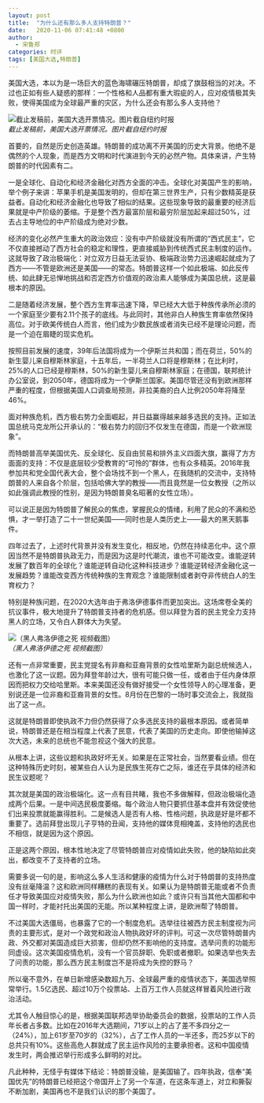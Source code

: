 ```yaml
---
layout: post
title:  "为什么还有那么多人支持特朗普？"
date:   2020-11-06 07:41:48 +0800
author: 
  - 宋鲁郑
categories: 时评
tags: [美国大选,特朗普]
---
```

美国大选，本以为是一场巨大的蓝色海啸碾压特朗普，却成了旗鼓相当的对决。不过也正如有些人疑惑的那样：一个性格和人品都有重大瑕疵的人，应对疫情极其失败，使得美国成为全球最严重的灾区，为什么还会有那么多人支持他？

![截止发稿前，美国大选开票情况。图片截自纽约时报]({{site.url}}/assets/images/20201106162006863.png)  
*截止发稿前，美国大选开票情况。图片截自纽约时报*

首要的，自然是历史创造英雄。特朗普的成功离不开美国的历史大背景。他绝不是偶然的个人现象，而是西方文明和时代演进到今天的必然产物。具体来讲，产生特朗普的时代因素有二。

一是全球化、自动化和经济金融化对西方全面的冲击。全球化对美国产生的影响，举个例子来讲：苹果手机是美国发明的，但却在第三世界生产，只有少数精英是获益者。自动化和经济金融化也导致了相似的结果。这些现象导致的最重要的经济后果就是中产阶级的萎缩。于是整个西方最富阶层和最穷阶层加起来超过50%，过去占主导地位的中产阶级成为绝对少数。

经济的变化必然产生重大的政治效应：没有中产阶级就没有所谓的“西式民主”，它不仅直接撼动了西方社会的稳定和理性，更直接威胁到传统西式民主制度的运作。这就导致了政治极端化：对立双方日益无法妥协、极端政治势力迅速崛起就成为了西方——不管是欧洲还是美国——的常态。特朗普这样一个如此极端、如此反传统、如此肆无忌惮地挑战和否定西方价值观的政治素人能够成为美国总统，这是最根本的原因。

二是随着经济发展，整个西方生育率迅速下降，早已经大大低于种族传承所必须的一个家庭至少要有2.11个孩子的底线。与此同时，其他非白人种族生育率依然保持高位。对于欧美传统白人而言，他们成为少数民族或者消失已经不是理论问题，而是一个迫在眉睫的现实危机。

按照目前发展的速度，39年后法国将成为一个伊斯兰共和国；而在荷兰，50%的新生婴儿来自穆斯林家庭，十五年后，一半荷兰人口将是穆斯林；在比利时，25%的人口已经是穆斯林，50%的新生婴儿来自穆斯林家庭；在德国，联邦统计办公室说，到2050年，德国将成为一个伊斯兰国家。美国尽管还没有到欧洲那样严重的程度，但根据美国人口调查局预测，非拉美裔的白人比例2050年将降至46%。

面对种族危机，西方极右势力全面崛起，并日益赢得越来越多选民的支持。正如法国总统马克龙所公开承认的：“极右势力的回归不仅发生在德国，而是一个欧洲现象”。

而特朗普高举美国优先、反全球化、反自由贸易和排外主义四面大旗，赢得了方方面面的支持：不仅是底层较少受教育的“可怜的”群体，也有众多精英。2016年我参加共和党全国代表大会，整个会场找不到一个黑人，在我随机的交流中，支持特朗普的人来自各个阶层，包括哈佛大学的教授——而且竟然是一位女教授（之所以如此强调此教授的性别，是因为特朗普臭名昭著的女性立场）。

可以说正是因为特朗普了解民众的焦虑，掌握民众的情绪，利用了民众的不满和恐惧，才一举打造了二十一世纪美国——同时也是人类历史上——最大的黑天鹅事件。

四年过去了，上述时代背景并没有发生变化，相反地，仍然在持续恶化中。这个原因当然不是特朗普执政无力，而是因为这是时代潮流，谁也不可能改变。谁能逆转发展了数百年的全球化？谁能逆转自动化这种科技进步？谁能逆转经济金融化这一发展趋势？谁能改变西方传统种族的生育观念？谁能限制或者剥夺非传统白人的生育权力？

特别是种族问题，在2020大选年由于弗洛伊德事件而更加突出。这场席卷全美的抗议事件，极大地提升了特朗普支持者的危机感。但以拜登为首的民主党全力支持黑人的立场，又令白人群体大为失望。

![（黑人弗洛伊德之死 视频截图）]({{site.url}}/assets/images/20201106140944329.jpg)  
*（黑人弗洛伊德之死 视频截图）*

还有一点非常重要，民主党提名有非裔和亚裔背景的女性哈里斯为副总统候选人，也激化了这一议题。因为拜登年龄过大，很有可能只做一任，或者由于任内身体原因而把权力交给哈里斯。本来美国还没有做好接受一个女性领导人的心理准备，更别说还是一位非裔和亚裔背景的女性。8月份在巴黎的一场时事交流会上，我就指出了这一点。

这就是特朗普即使执政不力但仍然获得了众多选民支持的最根本原因。或者简单说，特朗普还是在相当程度上代表了民意，代表了美国的历史走向。即使他输掉这次大选，未来的总统也不能忽视这个强大的民意。

从根本上讲，这些议题和执政好坏无关。如果是在正常社会，当然要看业绩。但在这种特殊历史时刻，被某些白人认为是民族生死存亡之际，谁还在乎具体的经济和民生议题呢？

其次就是美国的政治极端化。这一点有目共睹，我也不多做解释，但政治极端化造成两个后果。一是中间选民极度萎缩。每个政治人物只要抓住基本盘并有效促使他们出来投票就能赢得胜利。二是候选人是否有人格、性格问题，执政是好是坏都不重要了。选前拜登出现儿子亨特的丑闻，支持他的媒体竞相掩盖，支持他的选民也不相信，就是因为这个原因。

正是这两个原因，根本性地决定了尽管特朗普应对疫情如此失败，他的缺陷如此突出，都改变不了支持者的立场。

需要多说一句的是，影响这么多人生活和健康的疫情为什么对于特朗普的支持热度没有丝毫降温？这和欧洲同样糟糕的表现有关。如果认为是特朗普无能或者不负责任才导致美国应对疫情失败，那么为什么欧洲也如此？或许只有当其他大国都和中国一样时，才能衬托出美国的无能。所以某种程度上讲，是欧洲帮了特朗普。

不过美国大选僵局，也暴露了它的一个制度危机。选举往往被西方民主制度视为问责的主要形式，是对一个政党和政治人物执政好坏的评判。可这一次尽管特朗普内政、外交都对美国造成巨大损害，但却仍然不影响他的支持度。选举问责的功能形同虚设。这次美国疫情危机，没有一个官员辞职、免职或者撤职。如果选举也失去了问责的功能，那么西方民主制度岂不是将成为失控的野马？

所以毫不意外，在单日新增感染数超九万、全球最严重的疫情状态下，美国选举照常举行。1.5亿选民、超过10万个投票站、上百万工作人员就这样冒着风险进行政治活动。

尤其令人触目惊心的是，根据美国联邦选举协助委员会的数据，投票站的工作人员年长者占多数。比如在2016年大选期间，71岁以上的占了差不多四分之一（24%），加上61岁至70岁的（32%），占了工作人员的一半还多，而25岁以下的总共只有10%。这些高危人群就成了民主运作风险的主要承担者。这和中国疫情发生时，两会推迟举行形成多么鲜明的对比。

凡此种种，无怪乎有媒体下结论：特朗普没输，是美国输了。四年执政，信奉“美国优先”的特朗普已经把这个帝国开上了另一个车道，在这条车道上，对立和撕裂不断加剧，美国再也不是我们认识的那个美国了。